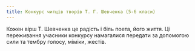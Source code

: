 ```yaml
---
title: Конкурс читців творів Т. Г. Шевченка (5-6 класи)
---
```


Кожен вірш Т. Шевченка це радість і біль поета, його життя. Ці переживання учасники конкурсу намагалися передати за допомогою сили та тембру голосу, міміки, жестів.
<slideshow id="72157649164427911"></slideshow>
